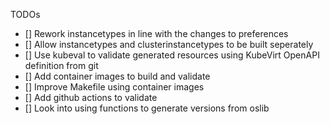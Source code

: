 
TODOs

- [] Rework instancetypes in line with the changes to preferences
- [] Allow instancetypes and clusterinstancetypes to be built seperately 
- [] Use kubeval to validate generated resources using KubeVirt OpenAPI definition from git
- [] Add container images to build and validate
- [] Improve Makefile using container images
- [] Add github actions to validate
- [] Look into using functions to generate versions from oslib